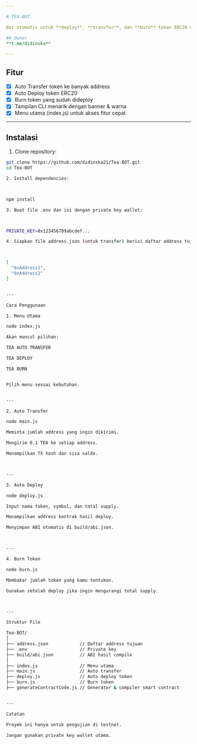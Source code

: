 ```yaml
---

# TEA-BOT

Bot otomatis untuk **deploy**, **transfer**, dan **burn** token ERC20 di jaringan **TEA Sepolia Testnet**.

## Owner
**t.me/didinska**

---
```


## Fitur
- [x] Auto Transfer token ke banyak address
- [x] Auto Deploy token ERC20
- [x] Burn token yang sudah dideploy
- [x] Tampilan CLI menarik dengan banner & warna
- [x] Menu utama (index.js) untuk akses fitur cepat

---

## Instalasi

1. Clone repository:
```bash
git clone https://github.com/didinska21/Tea-BOT.git
cd Tea-BOT

2. Install dependencies:



npm install

3. Buat file .env dan isi dengan private key wallet:



PRIVATE_KEY=0x123456789abcdef...

4. Siapkan file address.json (untuk transfer) berisi daftar address tujuan dalam format:



[
  "0xAddress1",
  "0xAddress2"
]


---

Cara Penggunaan

1. Menu Utama

node index.js

Akan muncul pilihan:

TEA AUTO TRANSFER

TEA DEPLOY

TEA BURN


Pilih menu sesuai kebutuhan.


---

2. Auto Transfer

node main.js

Meminta jumlah address yang ingin dikirimi.

Mengirim 0.1 TEA ke setiap address.

Menampilkan TX hash dan sisa saldo.



---

3. Auto Deploy

node deploy.js

Input nama token, symbol, dan total supply.

Menampilkan address kontrak hasil deploy.

Menyimpan ABI otomatis di build/abi.json.



---

4. Burn Token

node burn.js

Membakar jumlah token yang kamu tentukan.

Gunakan setelah deploy jika ingin mengurangi total supply.



---

Struktur File

Tea-BOT/
│
├── address.json            // Daftar address tujuan
├── .env                    // Private key
├── build/abi.json          // ABI hasil compile
│
├── index.js                // Menu utama
├── main.js                 // Auto transfer
├── deploy.js               // Auto deploy token
├── burn.js                 // Burn token
├── generateContractCode.js // Generator & compiler smart contract


---

Catatan

Proyek ini hanya untuk pengujian di testnet.

Jangan gunakan private key wallet utama.
